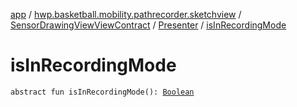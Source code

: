 [app](../../../index.md) / [hwp.basketball.mobility.pathrecorder.sketchview](../../index.md) / [SensorDrawingViewViewContract](../index.md) / [Presenter](index.md) / [isInRecordingMode](.)

# isInRecordingMode

`abstract fun isInRecordingMode(): `[`Boolean`](https://kotlinlang.org/api/latest/jvm/stdlib/kotlin/-boolean/index.html)